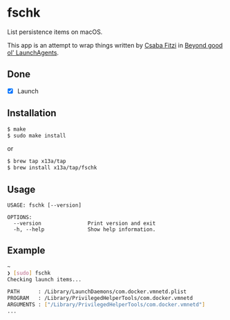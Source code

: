 # fschk

List persistence items on macOS.

This app is an attempt to wrap things written by 
[Csaba Fitzi](https://twitter.com/theevilbit) in 
[Beyond good ol' LaunchAgents](https://theevilbit.github.io/beyond/).

## Done

- [x] Launch

## Installation

```sh
$ make
$ sudo make install
```
or
```sh
$ brew tap x13a/tap
$ brew install x13a/tap/fschk
```

## Usage

```text
USAGE: fschk [--version]

OPTIONS:
  --version               Print version and exit
  -h, --help              Show help information.
```

## Example

```sh
~
❯ [sudo] fschk
Checking launch items...

PATH      : /Library/LaunchDaemons/com.docker.vmnetd.plist
PROGRAM   : /Library/PrivilegedHelperTools/com.docker.vmnetd
ARGUMENTS : ["/Library/PrivilegedHelperTools/com.docker.vmnetd"]
...
```
